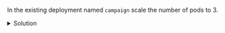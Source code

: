 
In the existing deployment named `campaign` scale the number of pods to 3.
<details>
  <summary>Solution</summary>
  <p>
  <code>
  kubectl scale deployment campaign --replicas=3
  </code>
  </p>
</details>
